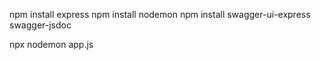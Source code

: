 npm install express
npm install nodemon
npm install swagger-ui-express swagger-jsdoc

npx nodemon app.js

